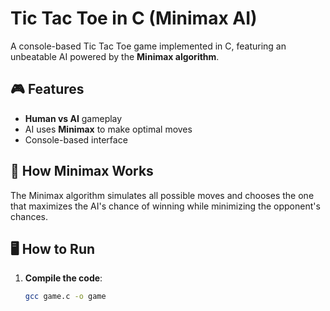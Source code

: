 # Tic Tac Toe in C (Minimax AI)

A console-based Tic Tac Toe game implemented in C, featuring an unbeatable AI powered by the **Minimax algorithm**.

## 🎮 Features
- **Human vs AI** gameplay
- AI uses **Minimax** to make optimal moves
- Console-based interface

## 🧠 How Minimax Works
The Minimax algorithm simulates all possible moves and chooses the one that maximizes the AI's chance of winning while minimizing the opponent's chances.

## 🖥️ How to Run
1. **Compile the code**:
   ```bash
   gcc game.c -o game
